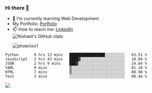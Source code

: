 ### Hi there 👋

<!--
**phoenixx1/phoenixx1** is a ✨ _special_ ✨ repository because its `README.md` (this file) appears on your GitHub profile.

Here are some ideas to get you started:

- 🔭 I’m currently working on ...
- 🌱 I’m currently learning ...
- 👯 I’m looking to collaborate on ...
- 🤔 I’m looking for help with ...
- 💬 Ask me about ...
- 📫 How to reach me: ...
- 😄 Pronouns: ...
- ⚡ Fun fact: ...
-->
- 🌱 I’m currently learning Web Development.
- My Portfolio: [Portfolio](https://phoenixx1.github.io/)
- 📫 How to reach me: [LinkedIn](https://www.linkedin.com/in/nishant-saxena-2609/)  
![Nishant's GitHub stats](https://github-readme-stats.vercel.app/api?username=phoenixx1&count_private=true)<p><img align="center" src="https://github-readme-streak-stats.herokuapp.com/?user=phoenixx1&" alt="phoenixx1" /></p>  
<!--START_SECTION:waka-->

```text
Python       9 hrs 13 mins   ████████████████░░░░░░░░░   63.51 %
JavaScript   2 hrs 43 mins   ████▓░░░░░░░░░░░░░░░░░░░░   18.80 %
JSON         2 hrs 9 mins    ███▓░░░░░░░░░░░░░░░░░░░░░   14.84 %
YAML         9 mins          ▒░░░░░░░░░░░░░░░░░░░░░░░░   01.10 %
HTML         7 mins          ▒░░░░░░░░░░░░░░░░░░░░░░░░   00.90 %
Text         3 mins          ░░░░░░░░░░░░░░░░░░░░░░░░░   00.44 %
```

<!--END_SECTION:waka-->

![](https://komarev.com/ghpvc/?username=phoenixx1&style=plastic)

<!-- ![Visitor Count](https://profile-counter.glitch.me/phoenixx1/count.svg) -->
